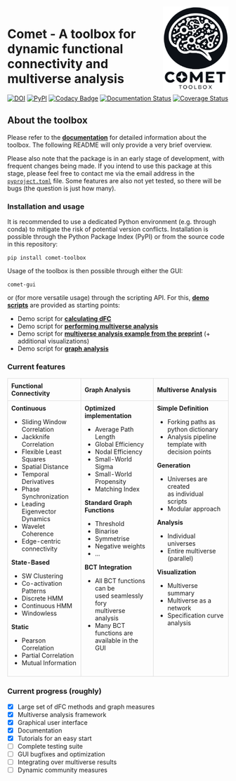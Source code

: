 <div style="padding-top:1em; padding-bottom: 0.5em;">
<img src="src/comet/resources/img/logo.svg" width = 150 align="right" />
</div>

# Comet - A toolbox for dynamic functional connectivity and multiverse analysis

[![DOI](https://img.shields.io/badge/DOI-10.1101%2F2024.01.21.576546-blue?logo=arxiv)](https://doi.org/10.1101/2024.01.21.576546) [![PyPI](https://img.shields.io/badge/PyPI-comet--toolbox-orange?logo=PyPI)](https://pypi.org/project/comet-toolbox/)
[![Codacy Badge](https://app.codacy.com/project/badge/Grade/2e766745c5c04d4786ea28f7135c193e)](https://app.codacy.com/gh/mibur1/dfc-multiverse/dashboard?utm_source=gh&utm_medium=referral&utm_content=&utm_campaign=Badge_grade) [![Documentation Status](https://readthedocs.org/projects/comet-toolbox/badge/?version=latest)](https://comet-toolbox.readthedocs.io/en/latest/?badge=latest) [![Coverage Status](https://coveralls.io/repos/github/mibur1/dfc-multiverse/badge.svg?branch=main)](https://coveralls.io/github/mibur1/dfc-multiverse?branch=main)


## About the toolbox

Please refer to the **[documentation](https://comet-toolbox.readthedocs.io/en/latest/)** for detailed information about the toolbox. The following README will only provide a very brief overview.

Please also note that the package is in an early stage of development, with frequent changes being made. If you intend to use this package at this stage, please feel free to contact me via the email address in the [`pyproject.toml`](https://github.com/mibur1/dfc-multiverse/blob/main/pyproject.toml) file. Some features are also not yet tested, so there will be bugs (the question is just how many).

### Installation and usage

It is recommended to use a dedicated Python environment (e.g. through conda) to mitigate the risk of potential version conflicts. Installation is possible through the Python Package Index (PyPI) or from the source code in this repository:

```
pip install comet-toolbox
```

Usage of the toolbox is then possible through either the GUI:

```
comet-gui
```

or (for more versatile usage) through the scripting API. For this, **[demo scripts](https://github.com/mibur1/dfc-multiverse/tree/main/tutorials)** are provided as starting points:

* Demo script for **[calculating dFC](tutorials/example_dfc.ipynb)**
* Demo script for **[performing multiverse analysis](tutorials/example_multiverse.ipynb)**
* Demo script for **[multiverse analysis example from the preprint](tutorials/example_analysis.ipynb)** (+ additional visualizations)
* Demo script for **[graph analysis](tutorials/example_graph.ipynb)**

### Current features

<table style="width: 100%; border-collapse: collapse;">
    <tr>
        <th style="text-align: left; padding: 8px; border: 1px solid #ddd;">Functional Connectivity</th>
        <th style="text-align: left; padding: 8px; border: 1px solid #ddd;">Graph Analysis</th>
        <th style="text-align: left; padding: 8px; border: 1px solid #ddd;">Multiverse Analysis</th>
    </tr>
    <tr>
        <td style="vertical-align: top; padding: 8px; border: 1px solid #ddd;">
            <strong>Continuous</strong>
            <ul>
                <li>Sliding Window Correlation</li>
                <li>Jackknife Correlation</li>
                <li>Flexible Least Squares</li>
                <li>Spatial Distance</li>
                <li>Temporal Derivatives</li>
                <li>Phase Synchronization</li>
                <li>Leading Eigenvector Dynamics</li>
                <li>Wavelet Coherence</li>
                <li>Edge-centric connectivity</li>
            </ul>
            <strong>State-Based</strong>
            <ul>
                <li>SW Clustering</li>
                <li>Co-activation Patterns</li>
                <li>Discrete HMM</li>
                <li>Continuous HMM</li>
                <li>Windowless</li>
            </ul>
            <strong>Static</strong>
            <ul>
                <li>Pearson Correlation</li>
                <li>Partial Correlation</li>
                <li>Mutual Information</li>
            </ul>
        </td>
        <td style="vertical-align: top; padding: 8px; border: 1px solid #ddd;">
            <strong>Optimized implementation</strong>
            <ul>
                <li>Average Path Length</li>
                <li>Global Efficiency</li>
                <li>Nodal Efficiency</li>
                <li>Small-World Sigma</li>
                <li>Small-World Propensity</li>
                <li>Matching Index</li>
            </ul>
            <strong>Standard Graph Functions</strong>
            <ul>
                <li>Threshold</li>
                <li>Binarise</li>
                <li>Symmetrise</li>
                <li>Negative weights</li>
                 <li>...</li>
            </ul>
            <strong>BCT Integration</strong>
            <ul>
                <li>All BCT functions can be<br>used seamlessly fory<br>multiverse analysis</li>
                <li>Many BCT functions are available in the GUI</li>
            </ul>
        </td>
        <td style="vertical-align: top; padding: 8px; border: 1px solid #ddd;">
            <strong>Simple Definition</strong>
            <ul>
                <li>Forking paths as<br>python dictionary</li>
                <li>Analysis pipeline template with decision points</li>
            </ul>
            <strong>Generation</strong>
            <ul>
                <li>Universes are created<br>as individual scripts</li>
                <li>Modular approach</li>
            </ul>
            <strong>Analysis</strong>
            <ul>
                <li>Individual universes</li>
                <li>Entire multiverse (parallel)</li>
            </ul>
            <strong>Visualization</strong>
            <ul>
                <li>Multiverse summary</li>
                <li>Multiverse as a network</li>
                <li>Specification curve analysis</li>
            </ul>
        </td>
    </tr>
</table>


### Current progress (roughly)

- [x] Large set of dFC methods and graph measures
- [x] Multiverse analysis framework
- [x] Graphical user interface
- [x] Documentation
- [x] Tutorials for an easy start
- [ ] Complete testing suite
- [ ] GUI bugfixes and optimization
- [ ] Integrating over multiverse results
- [ ] Dynamic community measures
